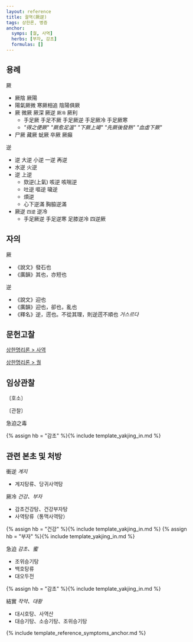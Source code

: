 ```yaml
---
layout: reference
title: 궐역(厥逆)
tags: 상한론, 병증
anchor:
  symps: [궐, 사역]
  herbs: [부자, 감초]
  formulas: []
---
```



## 용례

厥
* 厥陰 厥陽
* 陽氣厥微 寒厥相追 陰陽俱厥
* 厥 微厥 厥深 厥逆 `厥冷` 厥利
  - 手足厥 手足不厥 手足厥逆 手足厥冷 手足厥寒
  - _"得之便厥" "厥愈足溫" "下厥上竭" "先厥後發熱" "血虛下厥"_
* 尸厥 藏厥 蚘厥 卒厥 厥癲

逆
* 逆 大逆 小逆 一逆 再逆
* 水逆 火逆
* 逆 上逆
  - 欬逆(上氣) 咳逆 咳喘逆
  - 吐逆 嘔逆 噦逆
  - 煩逆
  - 心下逆滿 胸脇逆滿
* 厥逆 `四逆` 逆冷
  - 手足厥逆 手足逆寒 足膝逆冷 四逆厥


## 자의

厥
* 《說文》發石也
* 《廣韻》其也，亦短也

逆
* 《說文》迎也
* 《廣韻》迎也，卻也，亂也
* 《釋名》逆，遌也。不從其理，則逆遌不順也 _거스르다_

## 문헌고찰

[상한명리론 > 사역]({{site.baseurl}}/reference/Books/Etc/상한명리론#사역)

[상한명리론 > 궐]({{site.baseurl}}/reference/Books/Etc/상한명리론#궐)



## 임상관찰

〔호소〕


〔관찰〕

急迫之毒

{% assign hb = "감초" %}{% include template_yakjing_in.md %}

## 관련 본초 및 처방

衝逆 _계지_
* 계지탕류、당귀사역탕

厥冷 _건강、부자_
* 감초건강탕、건강부자탕
* 사역탕류（통맥사역탕）

{% assign hb = "건강" %}{% include template_yakjing_in.md %}
{% assign hb = "부자" %}{% include template_yakjing_in.md %}

急迫 _감초、蜜_
* 조위승기탕
* 백호탕류
* 대오두전

{% assign hb = "감초" %}{% include template_yakjing_in.md %}

結實 _작약、대황_
* 대시호탕、사역산
* 대승기탕、소승기탕、조위승기탕




{% include template_reference_symptoms_anchor.md %}
